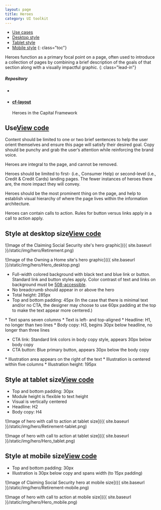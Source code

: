 ```yaml
---
layout: page
title: Heroes
category: UI toolkit
---
```


- [Use cases](#use)
- [Desktop style](#desktop)
- [Tablet style](#tablet)
- [Mobile style](#mobile)
{: class="toc"}

<div class="content-50 content-first">

Heroes function as a primary focal point on a page, often used to introduce a collection of pages by combining a brief description of the goals of that section along with a visually impactful graphic.
{: class="lead-in"}

</div>

<div class="content-50 content-last">
  <h5 class="repo-list-header">Repository</h5>
  <ul class="repo-list">
    <li>
      <span class="cf-icon cf-icon-github"></span>
    </li>
    <li>
      <a href="https://github.com/cfpb/cf-layout"><h4>cf-layout</h4></a>
      <p>Heroes in the Capital Framework</p>
    </li>
  </ul>
</div> 


<h2 id="use">Use<span class="cf-code-link"><a href="">View code <span class="cf-icon cf-icon-external-link"></span></a></span></h2>


<div class="content-67 content-first">

Content should be limited to one or two brief sentences to help the user orient themselves and ensure this page will satisfy their desired goal. Copy should be punchy and grab the user’s attention while reinforcing the brand voice. 

Heroes are integral to the page, and cannot be removed. 

Heroes should be limited to first- (i.e., Consumer Help) or second-level (i.e., Credit & Credit Cards) landing pages. The fewer instances of heroes there are, the more impact they will convey. 

Heroes should be the most prominent thing on the page, and help to establish visual hierarchy of where the page lives within the information architecture.

Heroes can contain calls to action. Rules for button versus links apply in a call to action apply.

</div>

<div class="content-33 content-last"></div>

<h2 id="desktop">Style at desktop size<span class="cf-code-link"><a href="">View code <span class="cf-icon cf-icon-external-link"></span></a></span></h2>

<div class="content-first">
![Image of the Claiming Social Security site's hero graphic]({{ site.baseurl }}/static/img/hero/Retirement.png)

![Image of the Owning a Home site's hero graphic]({{ site.baseurl }}/static/img/hero/Hero_desktop.png)

</div>

<div class="content-33 content-first">

* Full-width colored background with black text and blue link or button. Standard link and button styles apply. Color contrast of text and links on background must be <a href="{{ site.baseurl }}/identity/typography.html#type-accessibility">508-accessible</a>.
* No breadcrumb should appear in or above the hero
* Total height: 285px
* Top and bottom padding: 45px 
(In the case that there is minimal text and/or no CTA, the designer may choose to use 60px padding at the top to make the text appear more centered.)

</div>

<div class="content-33">
* Text spans seven columns
* Text is left- and top-aligned
* Headline: H1, no longer than two lines
* Body copy: H3, begins 30px below headline, no longer than three lines

* CTA link: Standard link colors in body copy style, appears 30px below body copy
* CTA button: Blue primary button, appears 30px below the body copy

</div>

<div class="content-33 content-last">
* Illustration area appears on the right of the text
* Illustration is centered within five columns
* Illustration height: 195px

</div>

<h2 id="tablet">Style at tablet size<span class="cf-code-link"><a href="">View code <span class="cf-icon cf-icon-external-link"></span></a></span></h2>

<div class="content-33 content-first">

* Top and bottom padding: 30px
* Module height is flexible to text height
* Visual is vertically centered
* Headline: H2
* Body copy: H4

</div>

<div class="content-67 content-last">

![Image of hero with call to action at tablet size]({{ site.baseurl }}/static/img/hero/Retirement-tablet.png)

![Image of hero with call to action at tablet size]({{ site.baseurl }}/static/img/hero/Hero_tablet.png)

</div>


<h2 id="mobile">Style at mobile size<span class="cf-code-link"><a href="">View code <span class="cf-icon cf-icon-external-link"></span></a></span></h2>

<div class="content-33 content-first">

* Top and bottom padding: 30px
* Illustration is 30px below copy and spans width (to 15px padding)

</div>

<div class="content-33">

![Image of Claiming Social Security hero at mobile size]({{ site.baseurl }}/static/img/hero/Retirement-mobile.png)

</div>

<div class="content-33">

![Image of hero with call to action at mobile size]({{ site.baseurl }}/static/img/hero/Hero_mobile.png)

</div>

